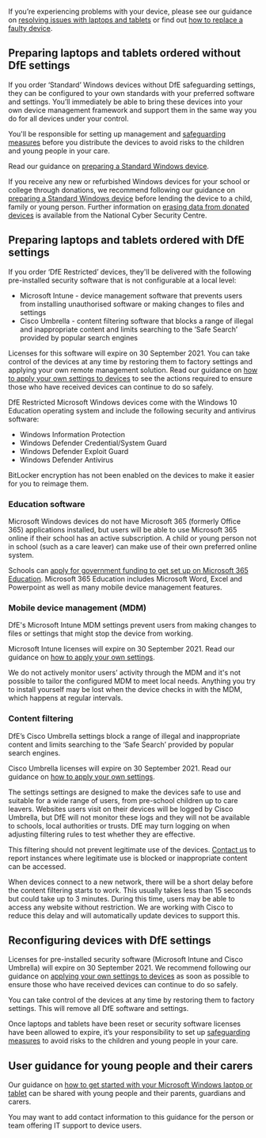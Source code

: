 <div class="govuk-inset-text">
  <p>
    If you’re experiencing problems with your device, please see our guidance on
    <a href="/devices/resolve-issues-with-laptops-and-tablets" class="govuk-link">resolving issues with laptops and tablets</a> 
    or find out <a href="/devices/replace-a-faulty-device" class="govuk-link app-no-wrap">how to replace a faulty device</a>.
  </p>
</div>

## Preparing laptops and tablets ordered without DfE settings

If you order ‘Standard’ Windows devices without DfE safeguarding settings, they can be configured to your own standards with your preferred software and settings. You’ll immediately be able to bring these devices into your own device management framework and support them in the same way you do for all devices under your control.

You'll be responsible for setting up management and [safeguarding measures](/devices/safeguarding-for-device-users) before you distribute the devices to avoid risks to the children and young people in your care.

Read our guidance on [preparing a Standard Windows device](/devices/preparing-a-standard-windows-device).

If you receive any new or refurbished Windows devices for your school or college through donations, we recommend following our guidance on [preparing a Standard Windows device](/devices/preparing-a-standard-windows-device) before lending the device to a child, family or young person. Further information on [erasing data from donated devices](https://www.ncsc.gov.uk/blog-post/erasing-data-from-donated-devices) is available from the National Cyber Security Centre.

## Preparing laptops and tablets ordered with DfE settings

If you order ‘DfE Restricted’ devices, they'll be delivered with the following pre-installed security software that is not configurable at a local level:

* Microsoft Intune - device management software that prevents users from installing unauthorised software or making changes to files and settings
* Cisco Umbrella - content filtering software that blocks a range of illegal and inappropriate content and limits searching to the ‘Safe Search’ provided by popular search engines

<div class="govuk-inset-text">
  <p>
    Licenses for this software will expire on 30 September 2021. You can take control of the devices at any time by restoring them to factory settings and applying your own remote management solution. Read our guidance on <a href="/devices/guide-to-resetting-windows-laptops-and-tablets" class="govuk-link">how to apply your own settings to devices</a> to see the actions required to ensure those who have received devices can continue to do so safely.
  </p>
</div>

DfE Restricted Microsoft Windows devices come with the Windows 10 Education operating system and include the following security and antivirus software:

* Windows Information Protection
* Windows Defender Credential/System Guard
* Windows Defender Exploit Guard
* Windows Defender Antivirus

BitLocker encryption has not been enabled on the devices to make it easier for you to reimage them.

### Education software

Microsoft Windows devices do not have Microsoft 365 (formerly Office 365) applications installed, but users will be able to use Microsoft 365 online if their school has an active subscription. A child or young person not in school (such as a care leaver) can make use of their own preferred online system.

Schools can [apply for government funding to get set up on Microsoft 365 Education](/digital-platforms). Microsoft 365 Education includes Microsoft Word, Excel and Powerpoint as well as many mobile device management features.

### Mobile device management (MDM)

DfE's Microsoft Intune MDM settings prevent users from making changes to files or settings that might stop the device from working.

Microsoft Intune licenses will expire on 30 September 2021. Read our guidance on [how to apply your own settings](/devices/guide-to-resetting-windows-laptops-and-tablets)</a>.

We do not actively monitor users’ activity through the MDM and it's not possible to tailor the configured MDM to meet local needs. Anything you try to install yourself may be lost when the device checks in with the MDM, which happens at regular intervals.

### Content filtering

DfE’s Cisco Umbrella settings block a range of illegal and inappropriate content and limits searching to the ‘Safe Search’ provided by popular search engines.

Cisco Umbrella licenses will expire on 30 September 2021. Read our guidance on [how to apply your own settings](/devices/guide-to-resetting-windows-laptops-and-tablets).

The settings settings are designed to make the devices safe to use and suitable for a wide range of users, from pre-school children up to care leavers. Websites users visit on their devices will be logged by Cisco Umbrella, but DfE will not monitor these logs and they will not be available to schools, local authorities or trusts. DfE may turn logging on when adjusting filtering rules to test whether they are effective.

This filtering should not prevent legitimate use of the devices. [Contact us](/get-support) to report instances where legitimate use is blocked or inappropriate content can be accessed.

When devices connect to a new network, there will be a short delay before the content filtering starts to work. This usually takes less than 15 seconds but could take up to 3 minutes. During this time, users may be able to access any website without restriction. We are working with Cisco to reduce this delay and will automatically update devices to support this.

## Reconfiguring devices with DfE settings

Licenses for pre-installed security software (Microsoft Intune and Cisco Umbrella) will expire on 30 September 2021. We recommend following our guidance on [applying your own settings to devices](/devices/guide-to-resetting-windows-laptops-and-tablets) as soon as possible to ensure those who have received devices can continue to do so safely.

You can take control of the devices at any time by restoring them to factory settings. This will remove all DfE software and settings.

Once laptops and tablets have been reset or security software licenses have been allowed to expire, it’s your responsibility to set up [safeguarding measures](/devices/safeguarding-for-device-users) to avoid risks to the children and young people in your care.

## User guidance for young people and their carers

Our guidance on [how to get started with your Microsoft Windows laptop or tablet](/devices/getting-started-with-your-microsoft-windows-device) can be shared with young people and their parents, guardians and carers.

You may want to add contact information to this guidance for the person or team offering IT support to device users.
